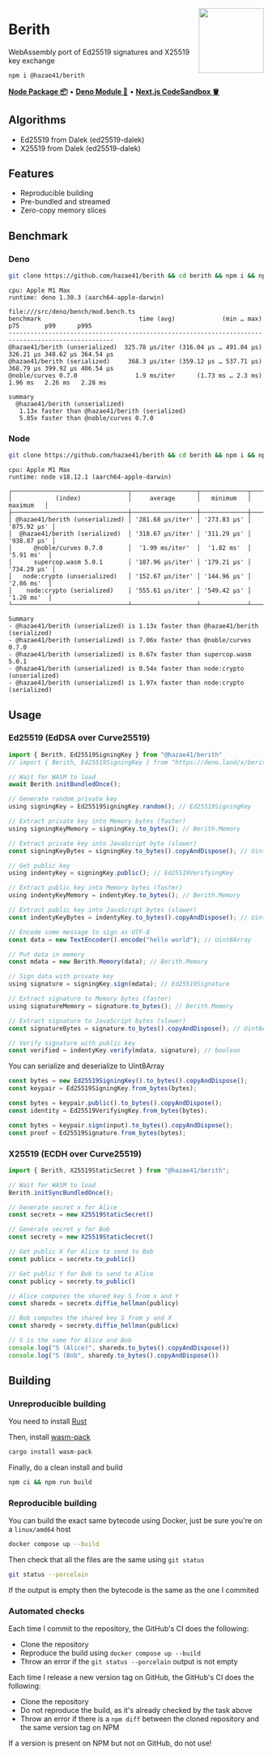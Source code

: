 <div>
  <img align="right" width="128" src="https://user-images.githubusercontent.com/4405263/216624164-ee65f3ea-0857-40ad-8423-fff8014202c1.png"/>
  <p></p>
</div>

# Berith

WebAssembly port of Ed25519 signatures and X25519 key exchange

```bash
npm i @hazae41/berith
```

[**Node Package 📦**](https://www.npmjs.com/package/@hazae41/berith) • [**Deno Module 🦖**](https://deno.land/x/berith) • [**Next.js CodeSandbox 🪣**](https://codesandbox.io/p/github/hazae41/berith-example-next)

## Algorithms
- Ed25519 from Dalek (ed25519-dalek)
- X25519 from Dalek (ed25519-dalek)

## Features
- Reproducible building
- Pre-bundled and streamed
- Zero-copy memory slices

## Benchmark

### Deno

```bash
git clone https://github.com/hazae41/berith && cd berith && npm i && npm run bench:deno
```

```
cpu: Apple M1 Max
runtime: deno 1.30.3 (aarch64-apple-darwin)

file:///src/deno/bench/mod.bench.ts
benchmark                           time (avg)             (min … max)       p75       p99      p995
---------------------------------------------------------------------- -----------------------------
@hazae41/berith (unserialized)  325.78 µs/iter (316.04 µs … 491.04 µs) 326.21 µs 348.62 µs 364.54 µs
@hazae41/berith (serialized)     368.3 µs/iter (359.12 µs … 537.71 µs) 368.79 µs 399.92 µs 406.54 µs
@noble/curves 0.7.0                1.9 ms/iter      (1.73 ms … 2.3 ms)   1.96 ms   2.26 ms   2.28 ms

summary
  @hazae41/berith (unserialized)
   1.13x faster than @hazae41/berith (serialized)
   5.85x faster than @noble/curves 0.7.0
```

### Node

```bash
git clone https://github.com/hazae41/berith && cd berith && npm i && npm run bench:node
```

```
cpu: Apple M1 Max
runtime: node v18.12.1 (aarch64-apple-darwin)

┌────────────────────────────────┬──────────────────┬─────────────┬─────────────┐
│            (index)             │     average      │   minimum   │   maximum   │
├────────────────────────────────┼──────────────────┼─────────────┼─────────────┤
│ @hazae41/berith (unserialized) │ '281.68 μs/iter' │ '273.83 μs' │ '875.92 μs' │
│  @hazae41/berith (serialized)  │ '318.67 μs/iter' │ '311.29 μs' │ '938.87 μs' │
│      @noble/curves 0.7.0       │  '1.99 ms/iter'  │  '1.82 ms'  │  '5.91 ms'  │
│      supercop.wasm 5.0.1       │ '187.96 μs/iter' │ '179.21 μs' │ '734.29 μs' │
│   node:crypto (unserialized)   │ '152.67 μs/iter' │ '144.96 μs' │  '2.86 ms'  │
│    node:crypto (serialized)    │ '555.61 μs/iter' │ '549.42 μs' │  '1.20 ms'  │
└────────────────────────────────┴──────────────────┴─────────────┴─────────────┘

Summary
- @hazae41/berith (unserialized) is 1.13x faster than @hazae41/berith (serialized)
- @hazae41/berith (unserialized) is 7.06x faster than @noble/curves 0.7.0
- @hazae41/berith (unserialized) is 0.67x faster than supercop.wasm 5.0.1
- @hazae41/berith (unserialized) is 0.54x faster than node:crypto (unserialized)
- @hazae41/berith (unserialized) is 1.97x faster than node:crypto (serialized)
```

## Usage

### Ed25519 (EdDSA over Curve25519)

```ts
import { Berith, Ed25519SigningKey } from "@hazae41/berith"
// import { Berith, Ed25519SigningKey } from "https://deno.land/x/berith/src/deno/mod.ts"

// Wait for WASM to load
await Berith.initBundledOnce();

// Generate random private key
using signingKey = Ed25519SigningKey.random(); // Ed25519SigningKey

// Extract private key into Memory bytes (faster)
using signingKeyMemory = signingKey.to_bytes(); // Berith.Memory

// Extract private key into JavaScript byte (slower)
const signingKeyBytes = signingKey.to_bytes().copyAndDispose(); // Uint8Array

// Get public key
using indentyKey = signingKey.public(); // Ed25519VerifyingKey

// Extract public key into Memory bytes (faster)
using indentyKeyMemory = indentyKey.to_bytes(); // Berith.Memory

// Extract public key into JavaScript bytes (slower)
const indentyKeyBytes = indentyKey.to_bytes().copyAndDispose(); // Uint8Array

// Encode some message to sign as UTF-8
const data = new TextEncoder().encode("hello world"); // Uint8Array

// Put data in memory
const mdata = new Berith.Memory(data); // Berith.Memory

// Sign data with private key
using signature = signingKey.sign(mdata); // Ed25519Signature

// Extract signature to Memory bytes (faster)
using signatureMemory = signature.to_bytes(); // Berith.Memory

// Extract signature to JavaScript bytes (slower)
const signatureBytes = signature.to_bytes().copyAndDispose(); // Uint8Array

// Verify signature with public key
const verified = indentyKey.verify(mdata, signature); // boolean
```

You can serialize and deserialize to Uint8Array

```typescript
const bytes = new Ed25519SigningKey().to_bytes().copyAndDispose();
const keypair = Ed25519SigningKey.from_bytes(bytes);
```

```typescript
const bytes = keypair.public().to_bytes().copyAndDispose();
const identity = Ed25519VerifyingKey.from_bytes(bytes);
```

```typescript
const bytes = keypair.sign(input).to_bytes().copyAndDispose();
const proof = Ed25519Signature.from_bytes(bytes);
```

### X25519 (ECDH over Curve25519)

```typescript
import { Berith, X25519StaticSecret } from "@hazae41/berith";

// Wait for WASM to load
Berith.initSyncBundledOnce();

// Generate secret x for Alice
const secretx = new X25519StaticSecret()

// Generate secret y for Bob
const secrety = new X25519StaticSecret()

// Get public X for Alice to send to Bob
const publicx = secretx.to_public()

// Get public Y for Bob to send to Alice
const publicy = secrety.to_public()

// Alice computes the shared key S from x and Y
const sharedx = secretx.diffie_hellman(publicy)

// Bob computes the shared key S from y and X
const sharedy = secrety.diffie_hellman(publicx)

// S is the same for Alice and Bob
console.log("S (Alice)", sharedx.to_bytes().copyAndDispose())
console.log("S (Bob", sharedy.to_bytes().copyAndDispose())
```

## Building

### Unreproducible building

You need to install [Rust](https://www.rust-lang.org/tools/install)

Then, install [wasm-pack](https://github.com/rustwasm/wasm-pack)

```bash
cargo install wasm-pack
```

Finally, do a clean install and build

```bash
npm ci && npm run build
```

### Reproducible building

You can build the exact same bytecode using Docker, just be sure you're on a `linux/amd64` host

```bash
docker compose up --build
```

Then check that all the files are the same using `git status`

```bash
git status --porcelain
```

If the output is empty then the bytecode is the same as the one I commited

### Automated checks

Each time I commit to the repository, the GitHub's CI does the following:
- Clone the repository
- Reproduce the build using `docker compose up --build`
- Throw an error if the `git status --porcelain` output is not empty

Each time I release a new version tag on GitHub, the GitHub's CI does the following:
- Clone the repository
- Do not reproduce the build, as it's already checked by the task above
- Throw an error if there is a `npm diff` between the cloned repository and the same version tag on NPM

If a version is present on NPM but not on GitHub, do not use!
